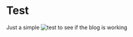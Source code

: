 # Test
Just a simple ![test](https://svg-labels-dark.herokuapp.com/svg?text=test&dimtheme=true&bgcolor=3c873a) to see if the blog is working
